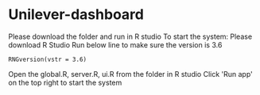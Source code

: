 # Unilever-dashboard
Please download the folder and run in R studio
To start the system:
Please download R Studio
Run below line to make sure the version is 3.6
```
RNGversion(vstr = 3.6)
```
Open the global.R, server.R, ui.R from the folder in R studio
Click 'Run app' on the top right to start the system
